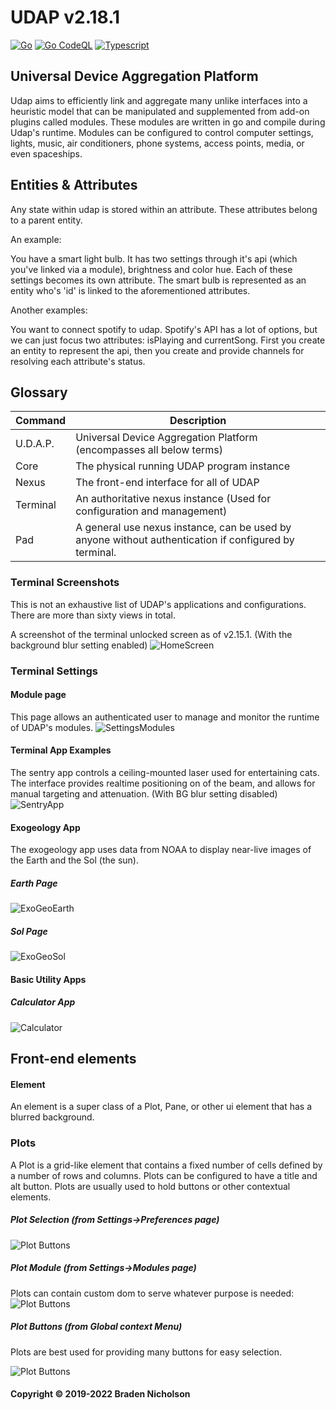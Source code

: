 # UDAP v2.18.1

[![Go](https://github.com/bradenn/udap/actions/workflows/go.yml/badge.svg?branch=main)](https://github.com/bradenn/udap/actions/workflows/go.yml)
[![Go CodeQL](https://github.com/bradenn/udap/actions/workflows/codeql-analysis.yml/badge.svg?branch=main)](https://github.com/bradenn/udap/actions/workflows/codeql-analysis.yml)
[![Typescript](https://github.com/bradenn/udap/actions/workflows/ts.yml/badge.svg)](https://github.com/bradenn/udap/actions/workflows/ts.yml)

## Universal Device Aggregation Platform

Udap aims to efficiently link and aggregate many unlike interfaces into a heuristic model that can be manipulated and
supplemented from add-on plugins called modules. These modules are written in go and compile during Udap's runtime.
Modules can be configured to control computer settings, lights, music, air conditioners, phone systems, access points,
media, or even spaceships.

## Entities & Attributes

Any state within udap is stored within an attribute. These attributes belong to a parent entity.

An example:

You have a smart light bulb. It has two settings through it's api (which you've linked via a module), brightness and
color hue. Each of these settings becomes its own attribute. The smart bulb is represented as an entity who's 'id' is
linked to the aforementioned attributes.

Another examples:

You want to connect spotify to udap. Spotify's API has a lot of options, but we can just focus two attributes:
isPlaying and currentSong. First you create an entity to represent the api, then you create and provide channels for
resolving each attribute's status.

## Glossary

| Command  | Description |
|----------| --- |
| U.D.A.P. | Universal Device Aggregation Platform (encompasses all below terms) |
| Core     | The physical running UDAP program instance |
| Nexus    | The front-end interface for all of UDAP |
| Terminal | An authoritative nexus instance (Used for configuration and management) |
| Pad      | A general use nexus instance, can be used by anyone without authentication if configured by terminal. |

### Terminal Screenshots

This is not an exhaustive list of UDAP's applications and configurations. There are more than sixty views in total.

A screenshot of the terminal unlocked screen as of v2.15.1. (With the background blur setting enabled)
![HomeScreen](./docs/images/home_2.15.1.png)

### Terminal Settings

#### Module page

This page allows an authenticated user to manage and monitor the runtime of UDAP's modules.
![SettingsModules](./docs/images/settings_modules.png)

#### Terminal App Examples

The sentry app controls a ceiling-mounted laser used for entertaining cats. The interface provides realtime positioning
on of the beam, and allows for manual targeting and attenuation.   (With BG blur setting disabled)
![SentryApp](./docs/images/app_sentry.png)

#### Exogeology App

The exogeology app uses data from NOAA to display near-live images of the Earth and the Sol (the sun).

##### Earth Page

![ExoGeoEarth](./docs/images/app_exogeo_earth.png)

##### Sol Page

![ExoGeoSol](./docs/images/app_exogeo_sol.png)

#### Basic Utility Apps

##### Calculator App

![Calculator](./docs/images/app_calculator.png)

## Front-end elements

#### Element

An element is a super class of a Plot, Pane, or other ui element that has a blurred background.

### Plots

A Plot is a grid-like element that contains a fixed number of cells defined by a number of rows and columns.
Plots can be configured to have a title and alt button. Plots are usually used to hold buttons or other contextual
elements.

##### Plot Selection (from Settings->Preferences page)

![Plot Buttons](./docs/images/plot_buttons.png)

##### Plot Module (from Settings->Modules page)

Plots can contain custom dom to serve whatever purpose is needed:
![Plot Buttons](./docs/images/plot_module.png)

##### Plot Buttons (from Global context Menu)

Plots are best used for providing many buttons for easy selection.

![Plot Buttons](./docs/images/plot_multi.png)

#### Copyright &copy; 2019-2022 Braden Nicholson

